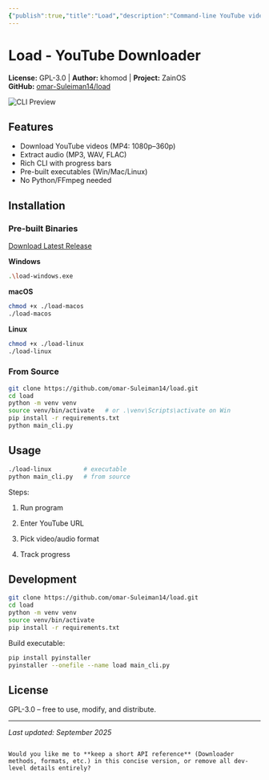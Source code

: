 ```yaml
---
{"publish":true,"title":"Load","description":"Command-line YouTube video & audio downloader","created":"2025-09-04T19:24:14.030+03:00","modified":"2025-09-07T23:04:37.674+03:00","tags":["python","cli","youtube","downloader","zainos"],"cssclasses":""}
---
```



# Load - YouTube Downloader

**License:** GPL-3.0 | **Author:** khomod | **Project:** ZainOS  
**GitHub:** [omar-Suleiman14/load](https://github.com/omar-Suleiman14/load)

![CLI Preview](https://i.postimg.cc/gcCT2qS2/Screenshot-2025-09-04-184544.png)

## Features
- Download YouTube videos (MP4: 1080p–360p)  
- Extract audio (MP3, WAV, FLAC)  
- Rich CLI with progress bars  
- Pre-built executables (Win/Mac/Linux)  
- No Python/FFmpeg needed  

## Installation

### Pre-built Binaries
[Download Latest Release](https://github.com/omar-Suleiman14/load/releases/latest)

**Windows**

```bash
.\load-windows.exe
````

**macOS**

```bash
chmod +x ./load-macos
./load-macos
```

**Linux**

```bash
chmod +x ./load-linux
./load-linux
```

### From Source

```bash
git clone https://github.com/omar-Suleiman14/load.git
cd load
python -m venv venv
source venv/bin/activate   # or .\venv\Scripts\activate on Win
pip install -r requirements.txt
python main_cli.py
```

## Usage

```bash
./load-linux         # executable
python main_cli.py   # from source
```

Steps:

1. Run program
    
2. Enter YouTube URL
    
3. Pick video/audio format
    
4. Track progress
    

## Development

```bash
git clone https://github.com/omar-Suleiman14/load.git
cd load
python -m venv venv
source venv/bin/activate
pip install -r requirements.txt
```

Build executable:

```bash
pip install pyinstaller
pyinstaller --onefile --name load main_cli.py
```

## License

GPL-3.0 – free to use, modify, and distribute.

---

_Last updated: September 2025_

```

Would you like me to **keep a short API reference** (Downloader methods, formats, etc.) in this concise version, or remove all dev-level details entirely?
```